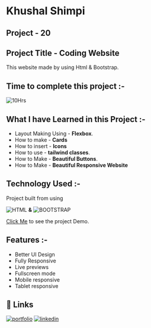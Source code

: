 # **Khushal Shimpi**

## **Project - 20**


## **Project Title** - Coding Website 
This website made by using Html & Bootstrap.

##  Time to complete this project :-
![10Hrs](https://img.shields.io/badge/10-Hrs-green)


## What I have Learned in this Project :-

- Layout Making Using - **Flexbox**.
- How to make - **Cards**
- How to insert - **Icons**
- How to use - **tailwind classes**.
- How to Make - **Beautiful Buttons**.
- How to Make - **Beautiful Responsive Website**


## Technology Used :-

Project  built from using

![HTML](https://img.shields.io/badge/HTML5-orange) 
**&**
![BOOTSTRAP](https://img.shields.io/badge/Bootstrap-blue)

[Click Me]() to see the project Demo.



## Features :-

- Better UI Design
- Fully Responsive
- Live previews
- Fullscreen mode
- Mobile responsive
- Tablet responsive



## 🔗 Links
[![portfolio](https://img.shields.io/badge/my_portfolio-000?style=for-the-badge&logo=ko-fi&logoColor=white)](https://transcendent-crostata-a259e7.netlify.app/)
[![linkedin](https://img.shields.io/badge/linkedin-0A66C2?style=for-the-badge&logo=linkedin&logoColor=white)](https://www.linkedin.com/in/khushal-shimpi-8a8685201/)